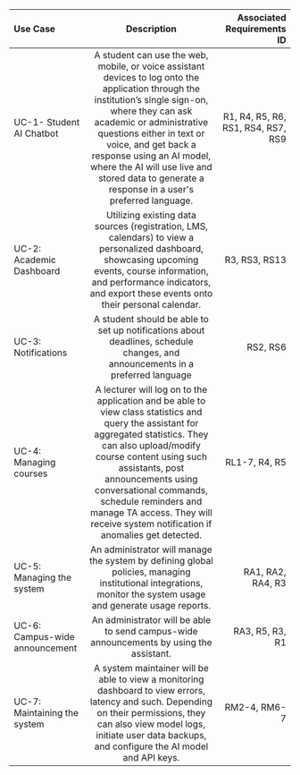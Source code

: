 | Use Case | Description | Associated Requirements ID |
| :--- | :---: | ---: |
| UC-1- Student AI Chatbot | A student can use the web, mobile, or voice assistant devices to log onto the application through the institution’s single sign-on, where they can ask academic or administrative questions either in text or voice, and get back a response using an AI model, where the AI will use live and stored data to generate a response in a user's preferred language. | R1, R4, R5, R6, RS1, RS4, RS7, RS9 |
| UC-2: Academic Dashboard | Utilizing existing data sources (registration, LMS, calendars) to view a personalized dashboard, showcasing upcoming events, course information, and performance indicators, and export these events onto their personal calendar. | R3, RS3, RS13 |
| UC-3: Notifications | A student should be able to set up notifications about deadlines, schedule changes, and announcements in a preferred language | RS2, RS6 |
| UC-4: Managing courses | A lecturer will log on to the application and be able to view class statistics and query the assistant for aggregated statistics. They can also upload/modify course content using such assistants, post announcements using conversational commands, schedule reminders and manage TA access. They will receive system notification if anomalies get detected. | RL1-7, R4, R5 |
| UC-5: Managing the system | An administrator will manage the system by defining global policies, managing institutional integrations, monitor the system usage and generate usage reports. | RA1, RA2, RA4, R3 |
| UC-6: Campus-wide announcement | An administrator will be able to send campus-wide announcements by using the assistant. | RA3, R5, R3, R1 |
| UC-7: Maintaining the system | A system maintainer will be able to view a monitoring dashboard to view errors, latency and such. Depending on their permissions, they can also view model logs, initiate user data backups, and configure the AI model and API keys. | RM2-4, RM6-7 |
